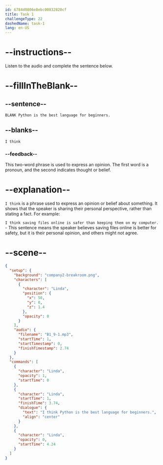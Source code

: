 ```yaml
---
id: 6784d0806e8ebc00832820cf
title: Task 1
challengeType: 22
dashedName: task-1
lang: en-US
---
```


<!-- (audio) Linda: I think Python is the best language for beginners. -->

# --instructions--

Listen to the audio and complete the sentence below.

# --fillInTheBlank--

## --sentence--

`BLANK Python is the best language for beginners.`

## --blanks--

`I think`

### --feedback--

This two-word phrase is used to express an opinion. The first word is a pronoun, and the second indicates thought or belief.

# --explanation--

`I think` is a phrase used to express an opinion or belief about something. It shows that the speaker is sharing their personal perspective, rather than stating a fact. For example:

`I think saving files online is safer than keeping them on my computer.` - This sentence means the speaker believes saving files online is better for safety, but it is their personal opinion, and others might not agree.

# --scene--

```json
{
  "setup": {
    "background": "company2-breakroom.png",
    "characters": [
      {
        "character": "Linda",
        "position": {
          "x": 50,
          "y": 0,
          "z": 1.4
        },
        "opacity": 0
      }
    ],
    "audio": {
      "filename": "B1_9-1.mp3",
      "startTime": 1,
      "startTimestamp": 0,
      "finishTimestamp": 2.74
    }
  },
  "commands": [
    {
      "character": "Linda",
      "opacity": 1,
      "startTime": 0
    },
    {
      "character": "Linda",
      "startTime": 1,
      "finishTime": 3.74,
      "dialogue": {
        "text": "I think Python is the best language for beginners.",
        "align": "center"
      }
    },
    {
      "character": "Linda",
      "opacity": 0,
      "startTime": 4.24
    }
  ]
}
```
